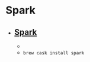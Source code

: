 # Spark
- [Spark](https://www.shadowlab.org/softwares/spark.php)
  - 
  - 
  - `brew cask install spark`
